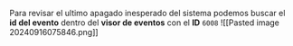 Para revisar el ultimo apagado inesperado del sistema podemos buscar el **id del evento** dentro del **visor de eventos** con el **ID** `6008`
![[Pasted image 20240916075846.png]]